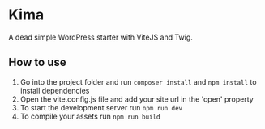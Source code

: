 # Kima
A dead simple WordPress starter with ViteJS and Twig.

## How to use
1. Go into the project folder and run `composer install` and `npm install` to install dependencies
2. Open the vite.config.js file and add your site url in the 'open' property
3. To start the development server run `npm run dev`
4. To compile your assets run `npm run build`
 